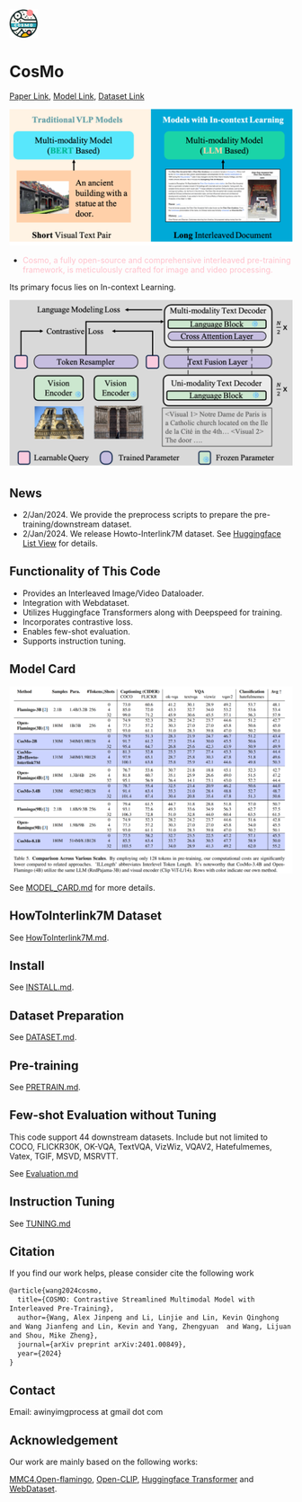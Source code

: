 <img src="figures/cosmo_logo.png" alt="CosMo" width="50"/> 

# CosMo

[Paper Link](https://arxiv.org/pdf/2401.00849.pdf),
[Model Link](https://huggingface.co/Awiny),
[Dataset Link](https://huggingface.co/datasets/Awiny/Howto-Interlink7M)


![](figures/motivation.png)

- <p style="color: pink;">Cosmo, a fully open-source and comprehensive interleaved pre-training framework, is meticulously crafted for image and video processing.</p>
Its primary focus lies on In-context Learning.


![figures/main_ppl.png](figures/main_ppl.png)

## News
- 2/Jan/2024. We provide  the preprocess scripts to prepare the pre-training/downstream dataset.
- 2/Jan/2024. We release Howto-Interlink7M dataset. See [Huggingface List View](https://huggingface.co/datasets/Awiny/Howto-Interlink7M) for details.


## Functionality of This Code
- Provides an Interleaved Image/Video Dataloader.
- Integration with Webdataset.
- Utilizes Huggingface Transformers along with Deepspeed for training.
- Incorporates contrastive loss.
- Enables few-shot evaluation.
- Supports instruction tuning.





## Model Card


![](figures/table_figure.png)

See [MODEL_CARD.md](MODEL_CARD.md) for more details.


## HowToInterlink7M Dataset
See [HowToInterlink7M.md](HowToInterlink7M.md).

## Install
See [INSTALL.md](INSTALL.md).

## Dataset Preparation
See [DATASET.md](DATASET.md).


## Pre-training
See [PRETRAIN.md](PRETRAIN.md).

## Few-shot Evaluation without Tuning

This code support 44 downstream datasets.
Include but not limited to COCO, FLICKR30K, OK-VQA, TextVQA, VizWiz, VQAV2, Hatefulmemes, Vatex, TGIF, MSVD, MSRVTT.

See [Evaluation.md](EVALUATION.md)

## Instruction Tuning
See [TUNING.md](TUNING.md)



## Citation

If you find our work helps, please consider cite the following work

```
@article{wang2024cosmo,
  title={COSMO: Contrastive Streamlined Multimodal Model with Interleaved Pre-Training},
  author={Wang, Alex Jinpeng and Li, Linjie and Lin, Kevin Qinghong and Wang Jianfeng and Lin, Kevin and Yang, Zhengyuan  and Wang, Lijuan and Shou, Mike Zheng},
  journal={arXiv preprint arXiv:2401.00849},
  year={2024}
}
```


## Contact
Email: awinyimgprocess at gmail dot com


## Acknowledgement
Our work are mainly based on the following works:

[MMC4](https://github.com/allenai/mmc4),[Open-flamingo](https://github.com/mlfoundations/open_flamingo), [Open-CLIP](https://github.com/mlfoundations/open_clip), [Huggingface Transformer](https://github.com/huggingface/transformers/blob/main/src/transformers/trainer.py) and [WebDataset](https://github.com/webdataset/webdataset).